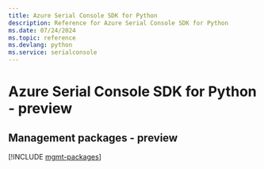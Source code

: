 ```yaml
---
title: Azure Serial Console SDK for Python
description: Reference for Azure Serial Console SDK for Python
ms.date: 07/24/2024
ms.topic: reference
ms.devlang: python
ms.service: serialconsole
---
```

# Azure Serial Console SDK for Python - preview

## Management packages - preview
[!INCLUDE [mgmt-packages](serial-console-mgmt-index.md)]